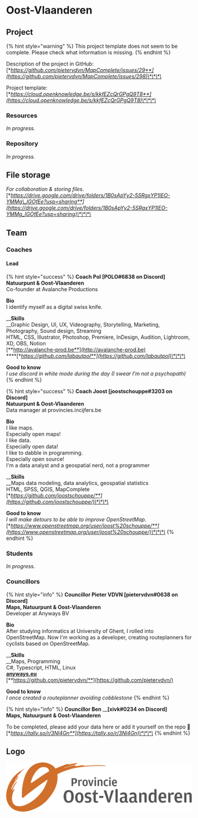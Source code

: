 # Oost-Vlaanderen

## Project

{% hint style="warning" %}
This project template does not seem to be complete. Please check what information is missing.
{% endhint %}

Description of the project in GitHub: [**https://github.com/pietervdvn/MapComplete/issues/29**](https://github.com/pietervdvn/MapComplete/issues/298)\*\*\*\*

Project template: [**https://cloud.openknowledge.be/s/kkfEZcQrGPgQ9T8**](https://cloud.openknowledge.be/s/kkfEZcQrGPgQ9T8)\*\*\*\*

### Resources

_In progress._

### Repository

_In progress._

## File storage

_For collaboration & storing files._  
[**https://drive.google.com/drive/folders/1B0sApYy2-5SRgxYP1IEO-YMMg\_IGOfEe?usp=sharing**](https://drive.google.com/drive/folders/1B0sApYy2-5SRgxYP1IEO-YMMg_IGOfEe?usp=sharing)\*\*\*\*

## Team

### Coaches

#### Lead

{% hint style="success" %}
**Coach Pol \[POLO\#6838 on Discord\]  
Natuurpunt & Oost-Vlaanderen**  
Co-founder at Avalanche Productions  
  
**Bio**  
I identify myself as a digital swiss knife.  
  
__**Skills**  
__Graphic Design, UI, UX, Videography, Storytelling, Marketing, Photography, Sound design, Streaming  
HTML, CSS, Illustrator, Photoshop, Premiere, InDesign, Audition, Lightroom, XD, OBS, Notion  
[**http://avalanche-prod.be**](http://avalanche-prod.be)  
****[**https://github.com/labautpol**](https://github.com/labautpol)\*\*\*\*

**Good to know**  
_I use discord in white mode during the day \(I swear I’m not a psychopath\)_
{% endhint %}

{% hint style="success" %}
**Coach Joost \[joostschouppe\#3203 on Discord\]  
Natuurpunt & Oost-Vlaanderen**  
Data manager at provincies.incijfers.be  
  
**Bio**  
I like maps.  
Especially open maps!  
I like data.  
Especially open data!  
I like to dabble in programming.  
Especially open source!  
I'm a data analyst and a geospatial nerd, not a programmer  
  
__**Skills**  
__Maps data modeling, data analytics, geospatial statistics  
HTML, SPSS, QGIS, MapComplete  
[**https://github.com/joostschouppe/**](https://github.com/joostschouppe/)\*\*\*\*

**Good to know**  
_I will make detours to be able to improve OpenStreetMap._  
[**https://www.openstreetmap.org/user/joost%20schouppe/**](https://www.openstreetmap.org/user/joost%20schouppe/)\*\*\*\*
{% endhint %}

### Students

_In progress._

### Councillors

{% hint style="info" %}
**Councillor Pieter VDVN \[pietervdvn\#0638 on Discord\]  
Maps, Natuurpunt & Oost-Vlaanderen**  
Developer at Anyways BV  
  
**Bio**  
After studying informatics at University of Ghent, I rolled into OpenStreetMap. Now I'm working as a developer, creating routeplanners for cyclists based on OpenStreetMap.  
  
__**Skills**  
__Maps, Programming  
C\#, Typescript, HTML, Linux  
[**anyways.eu**](http://anyways.eu)  
[**https://github.com/pietervdvn/**](https://github.com/pietervdvn/)  
  
**Good to know**  
_I once created a routeplanner avoiding cobblestone_
{% endhint %}

{% hint style="info" %}
**Councillor Ben** __**\[xivk\#0234 on Discord\]  
Maps, Natuurpunt & Oost-Vlaanderen**  
  
To be completed, please add your data here or add it yourself on the repo 🙏 [**https://tally.so/r/3Nl4Gn**](https://tally.so/r/3Nl4Gn)\*\*\*\*
{% endhint %}

## Logo

![Logo Oost-Vlaanderen](../.gitbook/assets/provincie-oostvlaanderen-logo.svg)


